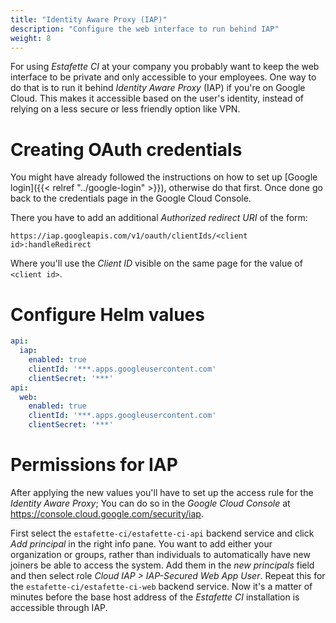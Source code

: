 ```yaml
---
title: "Identity Aware Proxy (IAP)"
description: "Configure the web interface to run behind IAP"
weight: 8
---
```


For using _Estafette CI_ at your company you probably want to keep the web interface to be private and only accessible to your employees. One way to do that is to run it behind _Identity Aware Proxy_ (IAP) if you're on Google Cloud. This makes it accessible based on the user's identity, instead of relying on a less secure or less friendly option like VPN.

# Creating OAuth credentials

You might have already followed the instructions on how to set up [Google login]({{< relref "../google-login" >}}), otherwise do that first. Once done go back to the credentials page in the Google Cloud Console.

There you have to add an additional _Authorized redirect URI_ of the form:

```
https://iap.googleapis.com/v1/oauth/clientIds/<client id>:handleRedirect
```

Where you'll use the _Client ID_ visible on the same page for the value of `<client id>`.

# Configure Helm values

```yaml
api:
  iap:
    enabled: true
    clientId: '***.apps.googleusercontent.com'
    clientSecret: '***'
api:
  web:
    enabled: true
    clientId: '***.apps.googleusercontent.com'
    clientSecret: '***'
```

# Permissions for IAP

After applying the new values you'll have to set up the access rule for the _Identity Aware Proxy_; You can do so in the _Google Cloud Console_ at https://console.cloud.google.com/security/iap.

First select the `estafette-ci/estafette-ci-api` backend service and click _Add principal_ in the right info pane. You want to add either your organization or groups, rather than individuals to automatically have new joiners be able to access the system. Add them in the _new principals_ field and then select role _Cloud IAP > IAP-Secured Web App User_. Repeat this for the `estafette-ci/estafette-ci-web` backend service. Now it's a matter of minutes before the base host address of the _Estafette CI_ installation is accessible through IAP.